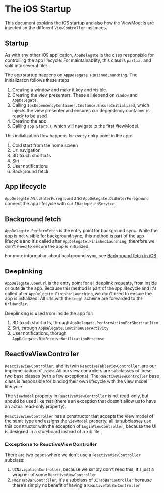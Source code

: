 # The iOS Startup

This document explains the iOS startup and also how the ViewModels are injected on the different `ViewController` instances.


## Startup

As with any other iOS application, `AppDelegate` is the class responsible for controlling the app lifecycle. For maintainability, this class is `partial` and split into several files.

The app startup happens on `AppDelegate.FinishedLaunching`. The initialization follows these steps:
1. Creating a window and make it key and visible.
1. Creating the view presenters. These all depend on `Window` and `AppDelegate`.
1. Calling `IosDependencyContainer.Instance.EnsureInitialized`, which injects the view presenter and ensures our dependency container is ready to be used.
1. Creating the app.
1. Calling `app.Start()`, which will navigate to the first ViewModel.

This initialization flow happens for every entry point in the app:
1. Cold start from the home screen
1. Url navigation
1. 3D touch shortcuts
1. Siri
1. User notifications
1. Background fetch


## App lifecycle

`AppDelegate.WillEnterForeground` and `AppDelegate.DidEnterForeground` connect the app lifecycle with our `IBackgroundService`.


## Background fetch

`AppDelegate.PerformFetch` is the entry point for background sync. While the app is not visible for background sync, this method is part of the app lifecycle and it's called after `AppDelegate.FinishedLaunching`, therefore we don't need to ensure the app is initialized.

For more information about background sync, see [Background fetch in iOS](https://github.com/toggl/mobileapp/blob/develop/docs/syncing/bg-fetch-ios.md).


## Deeplinking

`AppDelegate.OpenUrl` is the entry point for all deeplink requests, from inside or outside the app. Because this method is part of the app lifecycle and it's called after `AppDelegate.FinishedLaunching`, we don't need to ensure the app is initialized.
All urls with the `toggl` scheme are forwarded to the `UrlHandler`.

Deeplinking is used from inside the app for:
1. 3D touch shortcuts, through `AppDelegate.PerformActionForShortcutItem`
1. Siri, through `AppDelegate.ContinueUserActivity`
1. User notifications, thorugh `AppDelegate.DidReceiveNotificationResponse`


## ReactiveViewController

`ReactiveViewController`, ahd its twin `ReactiveTableViewController`, are our implementation of `IView`. All our view controllers are subclasses of these two base classes (with a few exceptions).
The `ReactiveViewController` base class is responsible for binding their own lifecycle with the view model lifecycle.

The `ViewModel` property in `ReactiveViewController` is not read-only, but should be used like that (there's an exception that doesn't allow us to have an actual read-only property).

`ReactiveViewController` has a constructor that accepts the view model of the same type and assigns the `ViewModel` property, all its subclasses use this constructor with the exception of `LoginViewController`, because the UI is designed in a storyboard instead of a xib file.

### Exceptions to ReactiveViewController

There are two cases where we don't use a `ReactiveViewController` subclass:
1. `UINavigationController`, because we simply don't need this, it's just a wrapper of some `ReactiveViewController`
1. `MainTabBarController`, it's a subclass of `UITabBarController` because there's simply no benefit of having a `ReactiveTabBarController`
